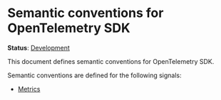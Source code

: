 <!--- Hugo front matter used to generate the website version of this page:
linkTitle: OpenTelemetry SDK
--->

# Semantic conventions for OpenTelemetry SDK

**Status**: [Development][DocumentStatus]

This document defines semantic conventions for OpenTelemetry SDK.

Semantic conventions are defined for the following signals:

* [Metrics](sdk-metrics.md)

[DocumentStatus]: https://opentelemetry.io/docs/specs/otel/document-status
